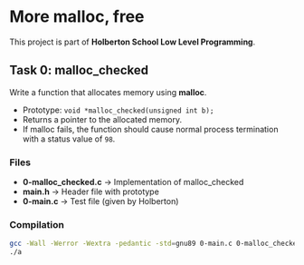 # More malloc, free

This project is part of **Holberton School Low Level Programming**.

## Task 0: malloc_checked
Write a function that allocates memory using **malloc**.

- Prototype: `void *malloc_checked(unsigned int b);`
- Returns a pointer to the allocated memory.
- If malloc fails, the function should cause normal process termination with a status value of `98`.

### Files
- **0-malloc_checked.c** → Implementation of malloc_checked
- **main.h** → Header file with prototype
- **0-main.c** → Test file (given by Holberton)

### Compilation
```bash
gcc -Wall -Werror -Wextra -pedantic -std=gnu89 0-main.c 0-malloc_checked.c -o a
./a
```
